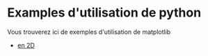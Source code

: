 # Examples d'utilisation de python

Vous trouverez ici de exemples d'utilisation de matplotlib
* [en 2D](https://github.com/mercator-ocean/python-notes/blob/master/notebooks/matplotlib%202d%20vars.ipynb)

